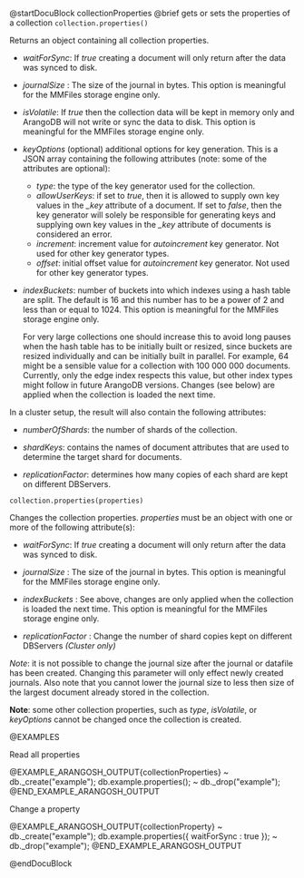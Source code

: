 
@startDocuBlock collectionProperties
@brief gets or sets the properties of a collection
`collection.properties()`

Returns an object containing all collection properties.

* *waitForSync*: If *true* creating a document will only return
  after the data was synced to disk.

* *journalSize* : The size of the journal in bytes.
  This option is meaningful for the MMFiles storage engine only.

* *isVolatile*: If *true* then the collection data will be
  kept in memory only and ArangoDB will not write or sync the data
  to disk.
  This option is meaningful for the MMFiles storage engine only.

* *keyOptions* (optional) additional options for key generation. This is
  a JSON array containing the following attributes (note: some of the
  attributes are optional):
  * *type*: the type of the key generator used for the collection.
  * *allowUserKeys*: if set to *true*, then it is allowed to supply
    own key values in the *_key* attribute of a document. If set to
    *false*, then the key generator will solely be responsible for
    generating keys and supplying own key values in the *_key* attribute
    of documents is considered an error.
  * *increment*: increment value for *autoincrement* key generator.
    Not used for other key generator types.
  * *offset*: initial offset value for *autoincrement* key generator.
    Not used for other key generator types.

* *indexBuckets*: number of buckets into which indexes using a hash
  table are split. The default is 16 and this number has to be a
  power of 2 and less than or equal to 1024.
  This option is meaningful for the MMFiles storage engine only.

  For very large collections one should increase this to avoid long pauses
  when the hash table has to be initially built or resized, since buckets
  are resized individually and can be initially built in parallel. For
  example, 64 might be a sensible value for a collection with 100
  000 000 documents. Currently, only the edge index respects this
  value, but other index types might follow in future ArangoDB versions.
  Changes (see below) are applied when the collection is loaded the next
  time.

In a cluster setup, the result will also contain the following attributes:

* *numberOfShards*: the number of shards of the collection.

* *shardKeys*: contains the names of document attributes that are used to
  determine the target shard for documents.

* *replicationFactor*: determines how many copies of each shard are kept 
  on different DBServers.

`collection.properties(properties)`

Changes the collection properties. *properties* must be an object with
one or more of the following attribute(s):

* *waitForSync*: If *true* creating a document will only return
  after the data was synced to disk.

* *journalSize* : The size of the journal in bytes.
  This option is meaningful for the MMFiles storage engine only.

* *indexBuckets* : See above, changes are only applied when the
  collection is loaded the next time.
  This option is meaningful for the MMFiles storage engine only.

* *replicationFactor* : Change the number of shard copies kept on 
  different DBServers *(Cluster only)*

*Note*: it is not possible to change the journal size after the journal or
datafile has been created. Changing this parameter will only effect newly
created journals. Also note that you cannot lower the journal size to less
then size of the largest document already stored in the collection.

**Note**: some other collection properties, such as *type*, *isVolatile*,
or *keyOptions* cannot be changed once the collection is created.

@EXAMPLES

Read all properties

@EXAMPLE_ARANGOSH_OUTPUT{collectionProperties}
~ db._create("example");
  db.example.properties();
~ db._drop("example");
@END_EXAMPLE_ARANGOSH_OUTPUT

Change a property

@EXAMPLE_ARANGOSH_OUTPUT{collectionProperty}
~ db._create("example");
  db.example.properties({ waitForSync : true });
~ db._drop("example");
@END_EXAMPLE_ARANGOSH_OUTPUT

@endDocuBlock


